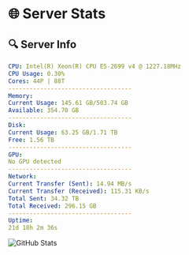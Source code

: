 # 🌐 Server Stats
## 🔍 Server Info
```yaml
CPU: Intel(R) Xeon(R) CPU E5-2699 v4 @ 1227.18MHz
CPU Usage: 0.30%
Cores: 44P | 88T
-----------------------------------
Memory:
Current Usage: 145.61 GB/503.74 GB
Available: 354.70 GB
-----------------------------------
Disk:
Current Usage: 63.25 GB/1.71 TB
Free: 1.56 TB
-----------------------------------
GPU:
No GPU detected
-----------------------------------
Network:
Current Transfer (Sent): 14.94 MB/s
Current Transfer (Received): 115.31 KB/s
Total Sent: 34.32 TB
Total Received: 296.15 GB
-----------------------------------
Uptime:
21d 18h 2m 36s
```
![GitHub Stats](https://img.shields.io/badge/Updated-2025-03-29_15:25:25-blue)